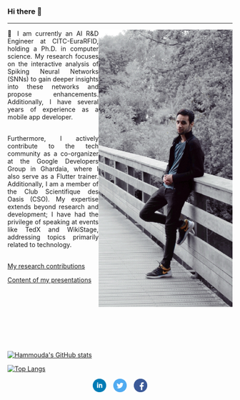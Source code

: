 ### Hi there 👋

---

<img width="300" align='right' src="img/me.jpg">

<div style="width:50%; text-align:justify;">
🔭  I am currently an AI R&D Engineer at CITC-EuraRFID, holding a Ph.D. in computer science. My research focuses on the interactive analysis of Spiking Neural Networks (SNNs) to gain deeper insights into these networks and propose enhancements. Additionally, I have several years of experience as a mobile app developer.<br><br>
  
Furthermore, I actively contribute to the tech community as a co-organizer at the Google Developers Group in Ghardaia, where I also serve as a Flutter trainer. Additionally, I am a member of the Club Scientifique des Oasis (CSO). My expertise extends beyond research and development; I have had the privilege of speaking at events like TedX and WikiStage, addressing topics primarily related to technology.<br><br>
  
<a href="https://scholar.google.com/citations?user=DcvhttMAAAAJ&hl=en">My research contributions</a>
  
<a href="https://github.com/H-Elbez/H-Elbez/tree/main/docs/Presentations">Content of my presentations </a>
<br><br>
<br><br>
</div>

<p style="margin:100px;">
  
[![Hammouda's GitHub stats](https://github-readme-stats.vercel.app/api?username=H-Elbez&card_width=400)](https://github.com/anuraghazra/github-readme-stats)

[![Top Langs](https://github-readme-stats.vercel.app/api/top-langs/?username=H-Elbez&layout=compact&card_width=400)](https://github.com/anuraghazra/github-readme-stats)
</p>

<p align='center'>
<a href="https://www.linkedin.com/in/elbez-hammouda/"><img height="30" src="img/linkedin.png"></a>
&nbsp;&nbsp;
<a href="https://twitter.com/elbezhammouda"><img height="30" src="img/twitter.png"></a>
&nbsp;&nbsp;
<a href="https://www.facebook.com/hammouda.Elbez"><img height="30" src="img/facebook.png"></a>
</p>
